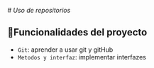<em> # Uso de repositorios </em>

## :hammer:Funcionalidades del proyecto

- `Git`: aprender a usar git y gitHub
- `Metodos y interfaz`: implementar interfazes